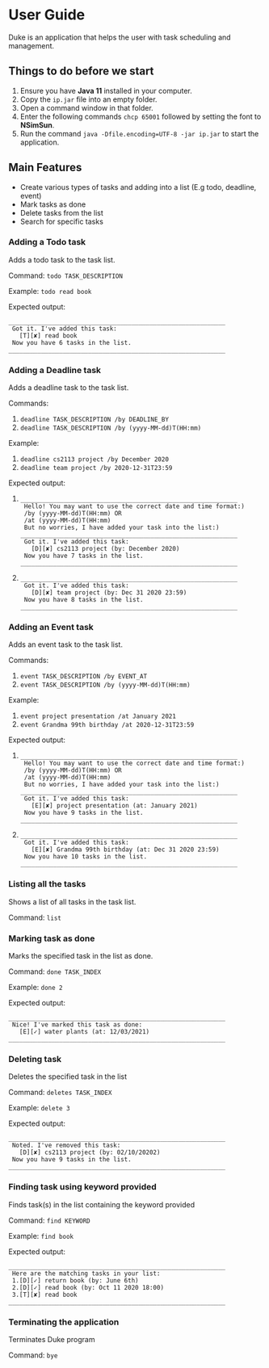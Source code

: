 # User Guide
Duke is an application that helps the user with task scheduling and management.

## Things to do before we start
1) Ensure you have **Java 11** installed in your computer.
2) Copy the `ip.jar` file into an empty folder.
3) Open a command window in that folder.
4) Enter the following commands `chcp 65001` followed by setting the font to **NSimSun**.
5) Run the command `java -Dfile.encoding=UTF-8 -jar ip.jar` to start the application.

## Main Features 
* Create various types of tasks and adding into a list (E.g todo, deadline, event)
* Mark tasks as done
* Delete tasks from the list
* Search for specific tasks

### Adding a Todo task
Adds a todo task to the task list.

Command: `todo TASK_DESCRIPTION`

Example: `todo read book`

Expected output:

    ____________________________________________________________
     Got it. I've added this task:
       [T][✘] read book
     Now you have 6 tasks in the list.
    ____________________________________________________________



    
### Adding a Deadline task
Adds a deadline task to the task list.

Commands: 
1) `deadline TASK_DESCRIPTION /by DEADLINE_BY`
2) `deadline TASK_DESCRIPTION /by (yyyy-MM-dd)T(HH:mm)`

Example:
1) `deadline cs2113 project /by December 2020`
2) `deadline team project /by 2020-12-31T23:59`

Expected output:
1)     ____________________________________________________________
        Hello! You may want to use the correct date and time format:)
        /by (yyyy-MM-dd)T(HH:mm) OR
        /at (yyyy-MM-dd)T(HH:mm)
        But no worries, I have added your task into the list:)
       ____________________________________________________________
        Got it. I've added this task:
          [D][✘] cs2113 project (by: December 2020)
        Now you have 7 tasks in the list.
       ____________________________________________________________
       
2)     ____________________________________________________________
        Got it. I've added this task:
          [D][✘] team project (by: Dec 31 2020 23:59)
        Now you have 8 tasks in the list.
       ____________________________________________________________

        
### Adding an Event task
Adds an event task to the task list.

Commands: 
1) `event TASK_DESCRIPTION /by EVENT_AT`
2) `event TASK_DESCRIPTION /by (yyyy-MM-dd)T(HH:mm)`

Example:
1) `event project presentation /at January 2021`
2) `event Grandma 99th birthday /at 2020-12-31T23:59`

Expected output:
1)     ____________________________________________________________
        Hello! You may want to use the correct date and time format:)
        /by (yyyy-MM-dd)T(HH:mm) OR
        /at (yyyy-MM-dd)T(HH:mm)
        But no worries, I have added your task into the list:)
       ____________________________________________________________
        Got it. I've added this task:
          [E][✘] project presentation (at: January 2021)
        Now you have 9 tasks in the list.
       ____________________________________________________________
       
2)     ____________________________________________________________
        Got it. I've added this task:
          [E][✘] Grandma 99th birthday (at: Dec 31 2020 23:59)
        Now you have 10 tasks in the list.
       ____________________________________________________________



         
### Listing all the tasks
Shows a list of all tasks in the task list.

Command: `list`


### Marking task as done
Marks the specified task in the list as done.

Command: `done TASK_INDEX`

Example: `done 2`

Expected output: 

    ____________________________________________________________
     Nice! I've marked this task as done:
       [E][✓] water plants (at: 12/03/2021)
    ____________________________________________________________


### Deleting task
Deletes the specified task in the list

Command: `deletes TASK_INDEX`

Example: `delete 3`

Expected output: 

    ____________________________________________________________
     Noted. I've removed this task:
       [D][✘] cs2113 project (by: 02/10/20202)
     Now you have 9 tasks in the list.
    ____________________________________________________________


### Finding task using keyword provided
Finds task(s) in the list containing the keyword provided

Command: `find KEYWORD`

Example: `find book`

Expected output:

    ____________________________________________________________
     Here are the matching tasks in your list:
     1.[D][✓] return book (by: June 6th)
     2.[D][✓] read book (by: Oct 11 2020 18:00)
     3.[T][✘] read book
    ____________________________________________________________


### Terminating the application
Terminates Duke program

Command: `bye`



